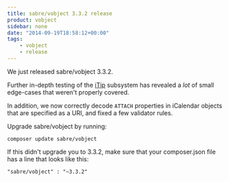 ```yaml
---
title: sabre/vobject 3.3.2 release
product: vobject
sidebar: none
date: "2014-09-19T18:58:12+00:00"
tags:
    - vobject
    - release
---
```


We just released sabre/vobject 3.3.2.

Further in-depth testing of the [iTip][2] subsystem has revealed a _lot_ of
small edge-cases that weren't properly covered.

In addition, we now correctly decode `ATTACH` properties in iCalendar objects
that are specified as a URI, and fixed a few validator rules.

Upgrade sabre/vobject by running:

    composer update sabre/vobject

If this didn't upgrade you to 3.3.2, make sure that your composer.json file
has a line that looks like this:

    "sabre/vobject" : "~3.3.2"

[1]: https://github.com/fruux/sabre-vobject/blob/3.3.2/ChangeLog.md
[2]: /vobject/itip/
